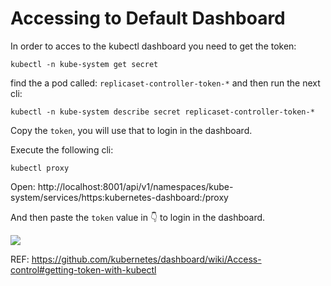 # Accessing to Default Dashboard 

In order to acces to the kubectl dashboard you need to get the token:

```
kubectl -n kube-system get secret
```

find the a pod called: `replicaset-controller-token-*` and then run the next cli:

```
kubectl -n kube-system describe secret replicaset-controller-token-*
```

Copy the `token`, you will use that to login in the dashboard.


Execute the following cli:

```
kubectl proxy
```

Open: http://localhost:8001/api/v1/namespaces/kube-system/services/https:kubernetes-dashboard:/proxy

And then paste the `token` value in 👇  to login in the dashboard.


![](https://user-images.githubusercontent.com/2285385/29920994-5214087e-8e50-11e7-8ab9-c75755b62a47.png)


REF: https://github.com/kubernetes/dashboard/wiki/Access-control#getting-token-with-kubectl